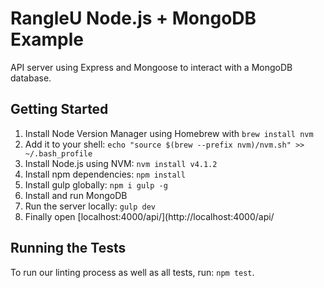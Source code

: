# RangleU Node.js + MongoDB Example

API server using Express and Mongoose to interact with a MongoDB database.

## Getting Started

1. Install Node Version Manager using Homebrew with `brew install nvm`
2. Add it to your shell: `echo "source $(brew --prefix nvm)/nvm.sh" >> ~/.bash_profile`
3. Install Node.js using NVM: `nvm install v4.1.2`
4. Install npm dependencies: `npm install`
5. Install gulp globally: `npm i gulp -g`
6. Install and run MongoDB
7. Run the server locally: `gulp dev`
8. Finally open [localhost:4000/api/](http://localhost:4000/api/

## Running the Tests

To run our linting process as well as all tests, run: `npm test`.
